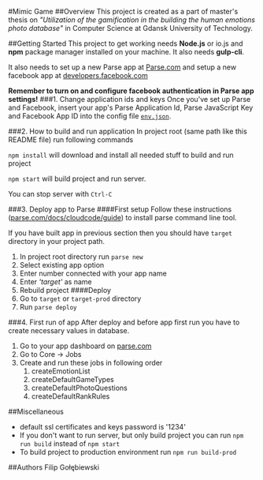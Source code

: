 #Mimic Game
##Overview
This project is created as a part of master's thesis on 
*"Utilization of the gamification in the building the human emotions photo database"*
in Computer Science at Gdansk University of Technology.

##Getting Started
This project to get working needs **Node.js** or io.js and **npm** package manager
installed on your machine.
It also needs **gulp-cli**.

It also needs to set up a new Parse app at [Parse.com](https://parse.com) and setup 
a new facebook app at [developers.facebook.com](https://developers.facebook.com/)

**Remember to turn on and configure facebook authentication in Parse app settings!**
###1. Change application ids and keys
Once you've set up Parse and Facebook, insert your app's Parse Application Id, 
Parse JavaScript Key and Facebook App ID into the config file [`env.json`](src/js/env.json).

###2. How to build and run application
In project root (same path like this README file) run following commands

```npm install``` will download and install all needed stuff to build and run project

```npm start``` will build project and run server.

You can stop server with ```Ctrl-C```

###3. Deploy app to Parse
####First setup
Follow these instructions ([parse.com/docs/cloudcode/guide](https://parse.com/docs/cloudcode/guide#command-line-installation)) to install parse command line tool.

If you have built app in previous section then you should have ```target``` directory in your project path.
1. In project root directory run ```parse new```
2. Select existing app option
3. Enter number connected with your app name
4. Enter *'target'* as name
5. Rebuild project
####Deploy
1. Go to ```target``` or ```target-prod``` directory
2. Run ```parse deploy```

###4. First run of app
After deploy and before app first run you have to create necessary values in database.
1. Go to your app dashboard on [parse.com](https://dashboard.parse.com/apps)
2. Go to Core -> Jobs
3. Create and run these jobs in following order
    1. createEmotionList
    2. createDefaultGameTypes
    3. createDefaultPhotoQuestions
    4. createDefaultRankRules

##Miscellaneous
* default ssl certificates and keys password is '1234'
* If you don't want to run server, but only build project you can run
   ```npm run build``` instead of ```npm start```
* To build project to production environment run ```npm run build-prod```

##Authors
Filip Gołębiewski